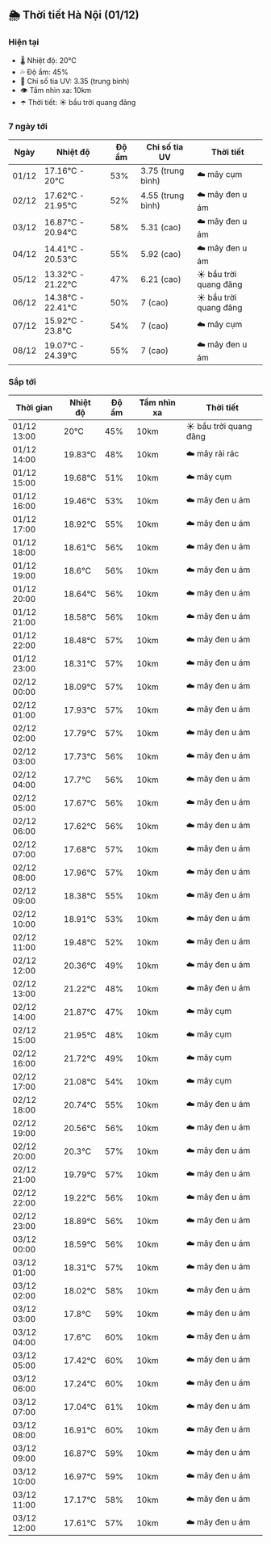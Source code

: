 ## 🌦️ Thời tiết Hà Nội (01/12)

### Hiện tại

- 🌡️ Nhiệt độ: 20℃
- 💦 Độ ẩm: 45%
- 🌟 Chỉ số tia UV: 3.35 (trung bình)
- 👁️ Tầm nhìn xa: 10km
- ☂️ Thời tiết: ☀️ bầu trời quang đãng

### 7 ngày tới

| Ngày | Nhiệt độ | Độ ẩm | Chỉ số tia UV | Thời tiết |
| --- | --- | --- | --- | --- |
| 01/12 | 17.16℃ - 20℃ | 53% | 3.75 (trung bình) | ☁️ mây cụm |
| 02/12 | 17.62℃ - 21.95℃ | 52% | 4.55 (trung bình) | ☁️ mây đen u ám |
| 03/12 | 16.87℃ - 20.94℃ | 58% | 5.31 (cao) | ☁️ mây đen u ám |
| 04/12 | 14.41℃ - 20.53℃ | 55% | 5.92 (cao) | ☁️ mây đen u ám |
| 05/12 | 13.32℃ - 21.22℃ | 47% | 6.21 (cao) | ☀️ bầu trời quang đãng |
| 06/12 | 14.38℃ - 22.41℃ | 50% | 7 (cao) | ☀️ bầu trời quang đãng |
| 07/12 | 15.92℃ - 23.8℃ | 54% | 7 (cao) | ☁️ mây cụm |
| 08/12 | 19.07℃ - 24.39℃ | 55% | 7 (cao) | ☁️ mây đen u ám |

### Sắp tới

| Thời gian | Nhiệt độ | Độ ẩm | Tầm nhìn xa | Thời tiết |
| --- | --- | --- | --- | --- |
| 01/12 13:00 | 20℃ | 45% | 10km | ☀️ bầu trời quang đãng |
| 01/12 14:00 | 19.83℃ | 48% | 10km | ☁️ mây rải rác |
| 01/12 15:00 | 19.68℃ | 51% | 10km | ☁️ mây cụm |
| 01/12 16:00 | 19.46℃ | 53% | 10km | ☁️ mây đen u ám |
| 01/12 17:00 | 18.92℃ | 55% | 10km | ☁️ mây đen u ám |
| 01/12 18:00 | 18.61℃ | 56% | 10km | ☁️ mây đen u ám |
| 01/12 19:00 | 18.6℃ | 56% | 10km | ☁️ mây đen u ám |
| 01/12 20:00 | 18.64℃ | 56% | 10km | ☁️ mây đen u ám |
| 01/12 21:00 | 18.58℃ | 56% | 10km | ☁️ mây đen u ám |
| 01/12 22:00 | 18.48℃ | 57% | 10km | ☁️ mây đen u ám |
| 01/12 23:00 | 18.31℃ | 57% | 10km | ☁️ mây đen u ám |
| 02/12 00:00 | 18.09℃ | 57% | 10km | ☁️ mây đen u ám |
| 02/12 01:00 | 17.93℃ | 57% | 10km | ☁️ mây đen u ám |
| 02/12 02:00 | 17.79℃ | 57% | 10km | ☁️ mây đen u ám |
| 02/12 03:00 | 17.73℃ | 56% | 10km | ☁️ mây đen u ám |
| 02/12 04:00 | 17.7℃ | 56% | 10km | ☁️ mây đen u ám |
| 02/12 05:00 | 17.67℃ | 56% | 10km | ☁️ mây đen u ám |
| 02/12 06:00 | 17.62℃ | 56% | 10km | ☁️ mây đen u ám |
| 02/12 07:00 | 17.68℃ | 57% | 10km | ☁️ mây đen u ám |
| 02/12 08:00 | 17.96℃ | 57% | 10km | ☁️ mây đen u ám |
| 02/12 09:00 | 18.38℃ | 55% | 10km | ☁️ mây đen u ám |
| 02/12 10:00 | 18.91℃ | 53% | 10km | ☁️ mây đen u ám |
| 02/12 11:00 | 19.48℃ | 52% | 10km | ☁️ mây đen u ám |
| 02/12 12:00 | 20.36℃ | 49% | 10km | ☁️ mây đen u ám |
| 02/12 13:00 | 21.22℃ | 48% | 10km | ☁️ mây đen u ám |
| 02/12 14:00 | 21.87℃ | 47% | 10km | ☁️ mây cụm |
| 02/12 15:00 | 21.95℃ | 48% | 10km | ☁️ mây cụm |
| 02/12 16:00 | 21.72℃ | 49% | 10km | ☁️ mây cụm |
| 02/12 17:00 | 21.08℃ | 54% | 10km | ☁️ mây cụm |
| 02/12 18:00 | 20.74℃ | 55% | 10km | ☁️ mây đen u ám |
| 02/12 19:00 | 20.56℃ | 56% | 10km | ☁️ mây đen u ám |
| 02/12 20:00 | 20.3℃ | 57% | 10km | ☁️ mây đen u ám |
| 02/12 21:00 | 19.79℃ | 57% | 10km | ☁️ mây đen u ám |
| 02/12 22:00 | 19.22℃ | 56% | 10km | ☁️ mây đen u ám |
| 02/12 23:00 | 18.89℃ | 56% | 10km | ☁️ mây đen u ám |
| 03/12 00:00 | 18.59℃ | 56% | 10km | ☁️ mây đen u ám |
| 03/12 01:00 | 18.31℃ | 57% | 10km | ☁️ mây đen u ám |
| 03/12 02:00 | 18.02℃ | 58% | 10km | ☁️ mây đen u ám |
| 03/12 03:00 | 17.8℃ | 59% | 10km | ☁️ mây đen u ám |
| 03/12 04:00 | 17.6℃ | 60% | 10km | ☁️ mây đen u ám |
| 03/12 05:00 | 17.42℃ | 60% | 10km | ☁️ mây đen u ám |
| 03/12 06:00 | 17.24℃ | 60% | 10km | ☁️ mây đen u ám |
| 03/12 07:00 | 17.04℃ | 61% | 10km | ☁️ mây đen u ám |
| 03/12 08:00 | 16.91℃ | 60% | 10km | ☁️ mây đen u ám |
| 03/12 09:00 | 16.87℃ | 59% | 10km | ☁️ mây đen u ám |
| 03/12 10:00 | 16.97℃ | 59% | 10km | ☁️ mây đen u ám |
| 03/12 11:00 | 17.17℃ | 58% | 10km | ☁️ mây đen u ám |
| 03/12 12:00 | 17.61℃ | 57% | 10km | ☁️ mây đen u ám |
